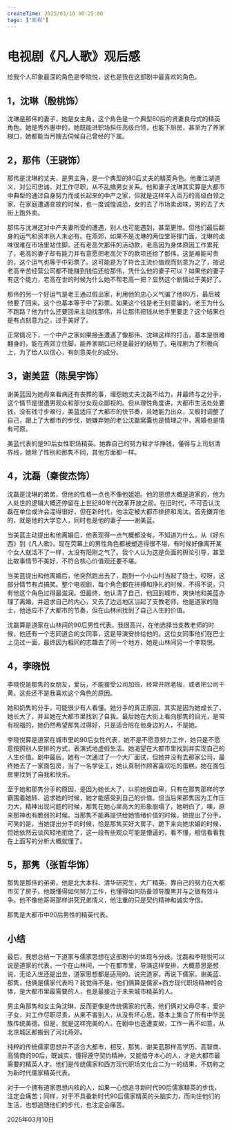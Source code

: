 ```yaml
---
createTime: 2025/03/10 00:25:00
tags: ["影视"]
---
```


# 电视剧《凡人歌》观后感

给我个人印象最深的角色是李晓悦，这也是我在这部剧中最喜欢的角色。

## 1，**沈琳（殷桃饰）**

沈琳是那伟的妻子，她是女主角，这个角色是一个典型80后的贤妻良母式的精英角色。她是秀外惠中的，她既能进职场担任高级白领，也能下厨房，甚至为了养家糊口，她都能当月嫂去伺候自己曾经的下属。

## 2，**那伟（王骁饰）**

那伟是沈琳的丈夫，是男主角，是一个典型的80后丈夫的精英角色。他重江湖道义，对公司忠诚，对工作尽职，从不乱搞男女关系。他和妻子沈琳其实算是大都市中典型的通过自身努力而成长起来的中产之家，但就是这样年入百万的高级白领之家，在家庭遭遇变故的时候，也一度诚惶诚恐，女的去了市场卖卤味，男的去了大街上跑外卖。

那伟与沈淋这对中产夫妻所受的遭遇，别人也可能遇到，甚至更惨。但他们最后翻身的运气和资本别人未必有。在燕郊，如果不是沈琳的两位堂哥撑门面，沈琳的卤味很难在市场里站住脚。还有老高欠那伟的活动款，老高因为身体原因工作累死了，老高的妻子却有能力并有意愿把老高欠下的款项还给了那伟，这是难能可贵的，这个运气也等于中彩票了。这可能是为了符合主流价值观而刻意为之了，按说老高辛苦经营公司都不能赚到钱偿还给那伟，凭什么他的妻子可以？如果他的妻子有这个能力，老高在世的时候为什么她不帮老高一把？显然这个剧情过于美好了。

那伟的另一个好运气是老王通过假出家，利用他的忠心义气骗了他80万，最后被他要了回来。这个也基本等于中了彩票。如果这个钱是老王刻意骗的，老王为什么不跑路？他为什么还要回来主动找那伟，并让那伟把钱从他手里要走？这个结果也是有点刻意为之，过于美好了。

正常情况下，一个中产之家如果接连遭遇了像那伟、沈琳这样的打击，基本是很难翻身的，能在燕郊立住脚，能养家糊口已经是最好的结局了。电视剧为了积极向上，为了给人以信心，有刻意美化的成分。

## 3，**谢美蓝（陈昊宇饰）**

谢美蓝因为她母亲看病还有丧葬的事，埋怨她丈夫沈磊不给力，并最终与之分手，这个情节是很遭男观众和部分女观众鄙视的。但从理性角度讲，大都市生活处处要钱，没有钱寸步难行，美蓝适应了大都市的快节奏，且她能力出众，又极时调整了自己，跟上了大都市的步伐，她嫌弃她的老公沈磊窝囊也是情理之中，离婚也是情有可原。

美蓝代表的是90后女性职场精英。她靠自己的努力和才华挣钱，懂得与上司划清界线，她除了性别和那隽不同，其他方面都一样。

## 4，**沈磊（秦俊杰饰）**

沈磊是沈琳的弟弟，但他的性格一点也不像他姐姐。他的思想大概是道家的，他为人处世的逻辑大概还停留在上世纪80年代改革开放之前。在旧时代，不可否认沈磊在单位或许会混得很好，但在新时代，他注定被大都市排挤和淘汰。首先嫌弃他的，就是他的大学恋人，同时也是他的妻子——谢美蓝。

当美蓝主动提出和他离婚后，他表现得一点气概都没有。不知道为什么，从《好东西》到《凡人歌》，现在荧幕上的男性角色都被塑造得很不堪，有时候好像离开某个女人就活不了一样，太没有阳刚之气了。我个人认为这是负面的舆论引导，甚至比故事情节不美好，不符合核心价值观还要不堪。

当美蓝提出和他离婚后，他突然跑出去了，跑到一个小山村当起了隐士。哎呀，这部分情节有点搞笑。整个电视剧，每个角色都在拼搏和挣扎的时候，不得不说，只有他这个角色过得最滋润。但最终，他认清了自己，他回到城市，爽快地和美蓝办理了离婚，并追求自己的内心，又去了边远地区当起了支教老师。他是道家的隐士，他适应不了大都市的节奏，但在山林间找到了自己人生的价值。

沈磊算是道家在山林间的90后男性代表。我很高兴，在他选择当支教老师的时候，他还有一个志同道合的女同事，这是导演安排给他的。这位女同事他们在巴士上见过一面，最终因为相同的志趣去了同一个地方，她是山林间另一个李晓悦。

## 4，**李晓悦**

李晓悦是那隽的女朋友，爱玩，不能接受公司加班，经常开除老板，或者把公司干黄。这些还不是我喜欢这个角色的原因。

她和奶隽的分手，可能很少有人看懂。她分手的真正原因，其实是因为她成长了，她长大了，并且她在大都市里找到了自我。最后她在大街上看向那隽的目光，是带有祝福的，她仍然希望那隽过得好，只是适合陪在他身边的人，不是她。

李晓悦算是道家在城市里的90后女性代表，她不是不愿意努力工作，她只是不愿意按照别人安排的方式，表演式地虚假生活。她渴望在大都市里找到并实现自己的人生价值。剧中最后，她有一次通过了一个大厂面试，但她并没有去那家公司，最终她去了一家面包房，当了一名学徒工，她认真制作顾客喜欢吃的蛋糕，她在面包房里找到了自我和快乐。

至于她和那隽分手的原因，是因为她长大了，以前她很自卑，只有在那隽那样的学霸围着她转、追求她的时候，她才能感受到自己的价值。但当后来那隽因为工作压力大，精神出现问题的时候，那隽在她心里高大的形象崩塌了，她明白了，噢，原来那神也有脆弱的时候。当那隽不能再提供给她情绪价值的时候，她提出了分手。可笑的是，当她提出分手的时候，恰是那隽买好大房子、跪下来向她求婚的时候，但她依然云谈风轻地拒绝了，这一段有些观众可能是懵逼的，看不懂，相信看看我在上面写的分析大概就懂了。

## 5，**那隽（张哲华饰）**

那隽是那伟的弟弟，他是北大本科、清华研究生，大厂精英，靠自己的努力在大都市买了房子。他既懂得如何努力工作，也懂得如何防备领导腹黑并与之做有效斗争。他不像他哥哥那样讲究兄弟情义，他注重的只是契约精神和诚实守信。

那隽是大都市中90后男性的精英代表。

## 小结

最后，我想总结一下道家与儒家思想在这部剧中的体现与分歧。沈磊和李晓悦可以说是道家的代表，一个在山林间，一个在都市里，导演这样安排，大概意思是想说，无论入世还是出世，道家思想都是适用的。说完道家，再说下儒家。谢美蓝、那隽，他俩是儒家代表吗？我觉得不是，他们俩算是儒家+西方现代职场精神的合体，是大都市里最需要的人，也是最接近于未来城市精英的人。

男主角那隽和女主角沈琳，反而更像是传统儒家的代表，他们俩对父母尽孝，爱护子女，对工作尽职尽责，从来不害别人，从没有坏心思，基本上集合了所有中华民族传统美德。但是，就是这样完美的人，在剧中也迭遭变故，工作一再不如意，从北京城区都搬到了河北燕郊。

纯粹的传统儒家思想并不适合大都市，相反，那隽、谢美蓝那样高学历、高智商、高情商的90后，既诚实，懂得遵守契约精神，又能恪守本心的人，才是大都市最需要的精英人才。他们是传统儒家和西方现代职场文化合二为一的结果，不妨称之为新时代儒家精英代表。

对于一个拥有道家思想内核的人，如果一心想追寻新时代90后儒家精英的步伐，注定会痛苦；同样，对于不具备新时代90后儒家精英的头脑实力，而向住他们的生活，也想追随他们的步代，也注定会痛苦。

2025年03月10日

